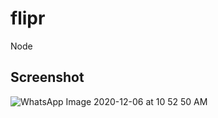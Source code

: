 # flipr
Node

## Screenshot
![WhatsApp Image 2020-12-06 at 10 52 50 AM](https://user-images.githubusercontent.com/49101723/101272429-0efb7900-37b2-11eb-98e8-43275d36b71e.jpeg)

